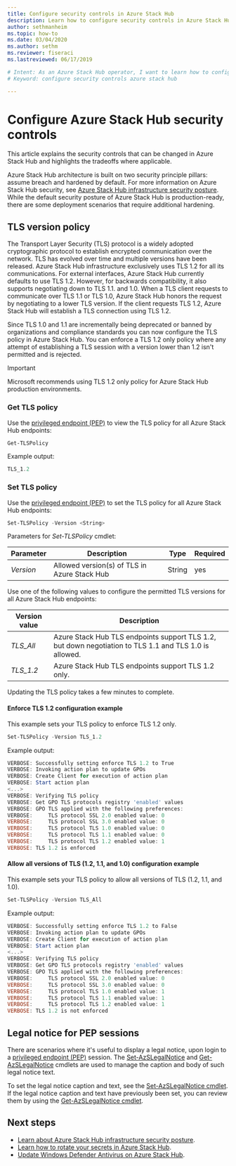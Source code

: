 ```yaml
---
title: Configure security controls in Azure Stack Hub
description: Learn how to configure security controls in Azure Stack Hub.
author: sethmanheim
ms.topic: how-to
ms.date: 03/04/2020
ms.author: sethm
ms.reviewer: fiseraci
ms.lastreviewed: 06/17/2019

# Intent: As an Azure Stack Hub operator, I want to learn how to configure security controls in Azure Stack Hub so I can customize them to my liking.
# Keyword: configure security controls azure stack hub

---
```


# Configure Azure Stack Hub security controls

This article explains the security controls that can be changed in Azure Stack Hub and highlights the tradeoffs where applicable.

Azure Stack Hub architecture is built on two security principle pillars: assume breach and hardened by default. For more information on Azure Stack Hub security, see [Azure Stack Hub infrastructure security posture](azure-stack-security-foundations.md). While the default security posture of Azure Stack Hub is production-ready, there are some deployment scenarios that require additional hardening.

## TLS version policy

The Transport Layer Security (TLS) protocol is a widely adopted cryptographic protocol to establish encrypted communication over the network. TLS has evolved over time and multiple versions have been released. Azure Stack Hub infrastructure exclusively uses TLS 1.2 for all its communications. For external interfaces, Azure Stack Hub currently defaults to use TLS 1.2. However, for backwards compatibility, it also supports negotiating down to TLS 1.1. and 1.0. When a TLS client requests to communicate over TLS 1.1 or TLS 1.0, Azure Stack Hub honors the request by negotiating to a lower TLS version. If the client requests TLS 1.2, Azure Stack Hub will establish a TLS connection using TLS 1.2.

Since TLS 1.0 and 1.1 are incrementally being deprecated or banned by organizations and compliance standards you can now configure the TLS policy in Azure Stack Hub. You can enforce a TLS 1.2 only policy where any attempt of establishing a TLS session with a version lower than 1.2 isn't permitted and is rejected.

> [!IMPORTANT]
> Microsoft recommends using TLS 1.2 only policy for Azure Stack Hub production environments.

### Get TLS policy

Use the [privileged endpoint (PEP)](azure-stack-privileged-endpoint.md) to view the TLS policy for all Azure Stack Hub endpoints:

```powershell
Get-TLSPolicy
```

Example output:

```powershell
TLS_1.2
```

### Set TLS policy

Use the [privileged endpoint (PEP)](azure-stack-privileged-endpoint.md) to set the TLS policy for all Azure Stack Hub endpoints:

```powershell
Set-TLSPolicy -Version <String>
```

Parameters for *Set-TLSPolicy* cmdlet:

| Parameter | Description | Type | Required |
|-----|-----|-----|-----|
| *Version* | Allowed version(s) of TLS in Azure Stack Hub | String | yes |

Use one of the following values to configure the permitted TLS versions for all Azure Stack Hub endpoints:

| Version value | Description |
|-------|-------|
| *TLS_All* | Azure Stack Hub TLS endpoints support TLS 1.2, but down negotiation to TLS 1.1 and TLS 1.0 is allowed. |
| *TLS_1.2* | Azure Stack Hub TLS endpoints support TLS 1.2 only. |

Updating the TLS policy takes a few minutes to complete.

#### Enforce TLS 1.2 configuration example

This example sets your TLS policy to enforce TLS 1.2 only.

```powershell
Set-TLSPolicy -Version TLS_1.2
```

Example output:

```powershell
VERBOSE: Successfully setting enforce TLS 1.2 to True
VERBOSE: Invoking action plan to update GPOs
VERBOSE: Create Client for execution of action plan
VERBOSE: Start action plan
<...>
VERBOSE: Verifying TLS policy
VERBOSE: Get GPO TLS protocols registry 'enabled' values
VERBOSE: GPO TLS applied with the following preferences:
VERBOSE:     TLS protocol SSL 2.0 enabled value: 0
VERBOSE:     TLS protocol SSL 3.0 enabled value: 0
VERBOSE:     TLS protocol TLS 1.0 enabled value: 0
VERBOSE:     TLS protocol TLS 1.1 enabled value: 0
VERBOSE:     TLS protocol TLS 1.2 enabled value: 1
VERBOSE: TLS 1.2 is enforced
```

#### Allow all versions of TLS (1.2, 1.1, and 1.0) configuration example

This example sets your TLS policy to allow all versions of TLS (1.2, 1.1, and 1.0).

```powershell
Set-TLSPolicy -Version TLS_All
```

Example output:

```powershell
VERBOSE: Successfully setting enforce TLS 1.2 to False
VERBOSE: Invoking action plan to update GPOs
VERBOSE: Create Client for execution of action plan
VERBOSE: Start action plan
<...>
VERBOSE: Verifying TLS policy
VERBOSE: Get GPO TLS protocols registry 'enabled' values
VERBOSE: GPO TLS applied with the following preferences:
VERBOSE:     TLS protocol SSL 2.0 enabled value: 0
VERBOSE:     TLS protocol SSL 3.0 enabled value: 0
VERBOSE:     TLS protocol TLS 1.0 enabled value: 1
VERBOSE:     TLS protocol TLS 1.1 enabled value: 1
VERBOSE:     TLS protocol TLS 1.2 enabled value: 1
VERBOSE: TLS 1.2 is not enforced
```

## Legal notice for PEP sessions

There are scenarios where it's useful to display a legal notice, upon login to a [privileged endpoint (PEP)](azure-stack-privileged-endpoint.md) session. The [Set-AzSLegalNotice](../reference/pep/set-azslegalnotice.md) and [Get-AzSLegalNotice](../reference/pep/get-azslegalnotice.md) cmdlets are used to manage the caption and body of such legal notice text.

To set the legal notice caption and text, see the [Set-AzSLegalNotice cmdlet](../reference/pep/set-azslegalnotice.md). If the legal notice caption and text have previously been set, you can review them by using the [Get-AzSLegalNotice cmdlet](../reference/pep/get-azslegalnotice.md).

## Next steps

- [Learn about Azure Stack Hub infrastructure security posture](azure-stack-security-foundations.md).
- [Learn how to rotate your secrets in Azure Stack Hub](azure-stack-rotate-secrets.md).
- [Update Windows Defender Antivirus on Azure Stack Hub](azure-stack-security-av.md).
